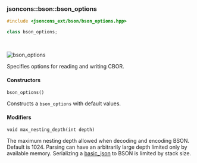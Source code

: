 ### jsoncons::bson::bson_options

```cpp
#include <jsoncons_ext/bson/bson_options.hpp>

class bson_options;
```

<br>

![bson_options](./diagrams/bson_options.png)

Specifies options for reading and writing CBOR.

#### Constructors

    bson_options()
Constructs a `bson_options` with default values. 

#### Modifiers

    void max_nesting_depth(int depth)
The maximum nesting depth allowed when decoding and encoding BSON. 
Default is 1024. Parsing can have an arbitrarily large depth
limited only by available memory. Serializing a [basic_json](../corelib/basic_json.md) to
BSON is limited by stack size.

